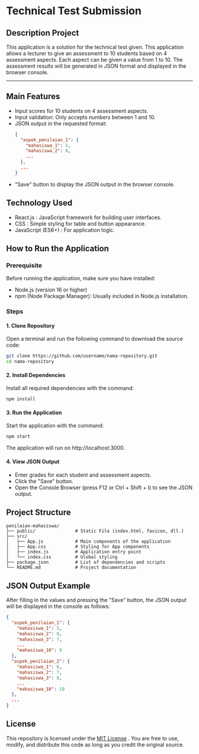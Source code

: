 # Technical Test Submission

## Description Project
This application is a solution for the technical test given. This application allows a lecturer to give an assessment to 10 students based on 4 assessment aspects. Each aspect can be given a value from 1 to 10. The assessment results will be generated in JSON format and displayed in the browser console.

---

## Main Features
- Input scores for 10 students on 4 assessment aspects.
- Input validation: Only accepts numbers between 1 and 10.
- JSON output in the requested format:
  ```json
  {
    "aspek_penilaian_1": {
      "mahasiswa_1": 5,
      "mahasiswa_2": 8,
      ...
    },
    ...
  }
- "Save" button to display the JSON output in the browser console.

## Technology Used
- React.js : JavaScript framework for building user interfaces.
- CSS : Simple styling for table and button appearance.
- JavaScript (ES6+) : For application logic.

## How to Run the Application
### Prerequisite
Before running the application, make sure you have installed:
- Node.js (version 16 or higher)
- npm (Node Package Manager): Usually included in Node.js installation.
### Steps
#### 1. Clone Repository
Open a terminal and run the following command to download the source code:
```bash
git clone https://github.com/username/nama-repository.git
cd nama-repository
```
#### 2. Install Dependencies
Install all required dependencies with the command:
```bash
npm install
```

#### 3. Run the Application
Start the application with the command:
```bash
npm start
```
The application will run on http://localhost:3000.

#### 4. View JSON Output
- Enter grades for each student and assessment aspects.
- Click the "Save" button.
- Open the Console Browser (press F12 or Ctrl + Shift + I) to see the JSON output.

## Project Structure
```plaintext
penilaian-mahasiswa/
├── public/               # Static File (index.html, favicon, dll.)
├── src/
│   ├── App.js            # Main components of the application
│   ├── App.css           # Styling for App components
│   ├── index.js          # Application entry point
│   └── index.css         # Global styling
├── package.json          # List of dependencies and scripts
└── README.md             # Project documentation
```
## JSON Output Example
After filling in the values ​​and pressing the "Save" button, the JSON output will be displayed in the console as follows:

```json
{
  "aspek_penilaian_1": {
    "mahasiswa_1": 5,
    "mahasiswa_2": 8,
    "mahasiswa_3": 7,
    ...
    "mahasiswa_10": 9
  },
  "aspek_penilaian_2": {
    "mahasiswa_1": 6,
    "mahasiswa_2": 7,
    "mahasiswa_3": 8,
    ...
    "mahasiswa_10": 10
  },
  ...
}
```

## License
This repository is licensed under the [MIT License](https://opensource.org/license/MIT) . You are free to use, modify, and distribute this code as long as you credit the original source.